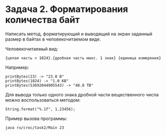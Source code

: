 # Задача 2. Форматирования количества байт

Написать метод, форматирующий и выводящий на экран заданный размер в байтах в человекочитаемом виде.

Человекочитаемый вид:

```
{целая часть < 1024}.{дробная часть макс. 1 знак} {единица измерения}
```

Например:
```
printBytes(23) -> "23.0 B"
printBytes(1024) -> "1.0 KB"
printBytes(53692044905543) -> "48.8 TB"
```
Для вывода только одного знака дробной части вещественного числа можно воспользоваться методом:

```
String.format("%.1f", 1.23456);
```

Пример вызова программы:

```
java ru/croc/task2/Main 23
```